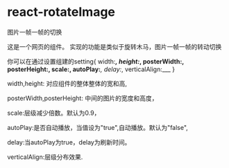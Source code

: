 # react-rotateImage
图片一帧一帧的切换

这是一个网页的组件。 实现的功能是类似于旋转木马，图片一帧一帧的转动切换

你可以在通过设置组建的setting{
                              width:___, 
                              height:_, 
                              posterWidth:____, 
                              posterHeight:, 
                              scale:____, 
                              autoPlay:___, 
                              delay:_, 
                              verticalAlign:___  }


width,height: 对应组件的整体整体的宽和高,

posterWidth,posterHeight: 中间的图片的宽度和高度，

scale:层级减少倍数。默认为0.9，

autoPlay:是否自动播放，当值设为"true",自动播放。默认为"false",

delay:当autoPlay为true，delay为刷新时间。

verticalAlign:层级分布效果.

